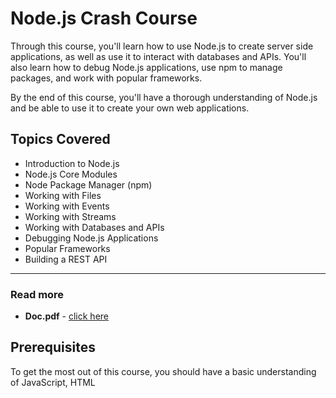# Node.js Crash Course

Through this course, you'll learn how to use Node.js to create server side applications, as well as use it to interact with databases and APIs. You'll also learn how to debug Node.js applications, use npm to manage packages, and work with popular frameworks.

By the end of this course, you'll have a thorough understanding of Node.js and be able to use it to create your own web applications.

## Topics Covered

* Introduction to Node.js
* Node.js Core Modules
* Node Package Manager (npm)
* Working with Files
* Working with Events
* Working with Streams
* Working with Databases and APIs
* Debugging Node.js Applications
* Popular Frameworks
* Building a REST API

---

### Read more
* **Doc.pdf** - [click here](https://github.com/Shell-thon/Nodejs_Crash_Course/blob/main/Doc.pdf)

## Prerequisites

To get the most out of this course, you should have a basic understanding of JavaScript, HTML
